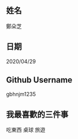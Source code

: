 姓名
----
鄭朵芝

日期
----
2020/04/29

Github Username
---------------
gbhnjm1235

我最喜歡的三件事
---------------
吃東西 桌球 旅遊